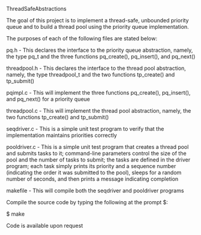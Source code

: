 ThreadSafeAbstractions

The goal of this project is to implement a thread-safe, unbounded priority queue and to build a thread pool using the priority queue implementation.

The purposes of each of the following files are stated below:


pq.h - This declares the interface to the priority queue abstraction, namely, the type pq_t and the three functions pq_create(), pq_insert(), and pq_next()

threadpool.h - This declares the interface to the thread pool abstraction, namely, the type threadpool_t and the two functions tp_create() and tp_submit()

pqimpl.c - This will implement the three functions pq_create(), pq_insert(), and pq_next() for a priority queue

threadpool.c - This will implement the thread pool abstraction, namely, the two functions tp_create() and tp_submit()

seqdriver.c -  This is a simple unit test program to verify that the implementation maintains priorities correctly

pooldriver.c - This is a simple unit test program that creates a thread pool and submits tasks to it; command-line parameters control the size of the pool and the number of tasks to submit; the tasks are defined in the driver program; each task simply prints its priority and a sequence number (indicating the order it was submitted to the pool), sleeps for a random number of seconds, and then prints a message indicating completion

makefile - This will compile both the seqdriver and pooldriver programs


Compile the source code by typing the following at the prompt $:

$ make

Code is available upon request
